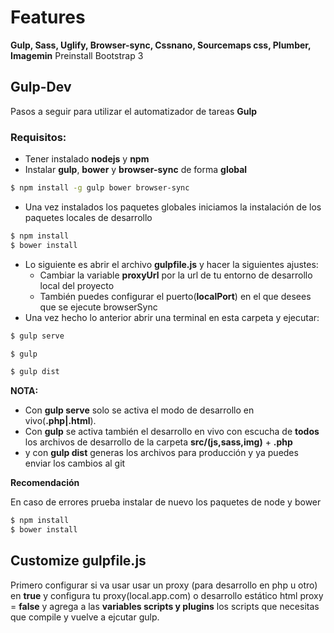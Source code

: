 # Features
**Gulp, Sass, Uglify, Browser-sync, Cssnano, Sourcemaps css, Plumber, Imagemin**
Preinstall Bootstrap 3

## Gulp-Dev

Pasos a seguir para utilizar el automatizador de tareas **Gulp**

### Requisitos:
  - Tener instalado **nodejs** y **npm**
  - Instalar **gulp**, **bower** y **browser-sync** de forma **global** 
```sh
$ npm install -g gulp bower browser-sync
```
  - Una vez instalados los paquetes globales iniciamos la instalación de los paquetes locales de desarrollo 
```sh
$ npm install
$ bower install
```
  - Lo siguiente es abrir el archivo **gulpfile.js** y hacer la siguientes ajustes:
    - Cambiar la variable **proxyUrl** por la url de tu entorno de desarrollo local del proyecto
    - También puedes configurar el puerto(**localPort**) en el que desees que se ejecute browserSync
  - Una vez hecho lo anterior abrir una terminal en esta carpeta y ejecutar:
```sh
$ gulp serve
```
```sh
$ gulp
```
```sh
$ gulp dist
```
**NOTA:**
  - Con **gulp serve** solo se activa el modo de desarrollo en vivo(**.php|.html**).
  - Con **gulp** se activa también el desarrollo en vivo con escucha de **todos** los archivos de desarrollo de la carpeta **src/(js,sass,img)**  + **.php**
  - y con **gulp dist** generas los archivos para producción y ya puedes enviar los cambios al git

**Recomendación**

En caso de errores prueba instalar de nuevo los paquetes de node y bower
```sh
$ npm install
$ bower install
```

## Customize gulpfile.js

Primero configurar si va usar usar un proxy (para desarrollo en php u otro) en **true** y configura tu proxy(local.app.com)
o desarrollo estático html proxy = **false** y agrega a las **variables scripts y plugins**  los scripts que necesitas que
compile y vuelve a ejcutar gulp.
